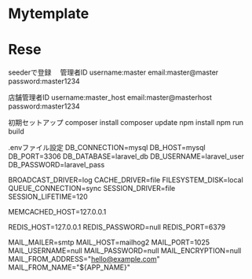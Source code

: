 # Mytemplate
# Rese

seederで登録　
管理者ID
username:master
email:master@master
password:master1234

店舗管理者ID
username:master_host
email:master@masterhost
password:master1234

初期セットアップ
composer install
composer update
npm install
npm run build

.envファイル設定
DB_CONNECTION=mysql
DB_HOST=mysql
DB_PORT=3306
DB_DATABASE=laravel_db
DB_USERNAME=laravel_user
DB_PASSWORD=laravel_pass

BROADCAST_DRIVER=log
CACHE_DRIVER=file
FILESYSTEM_DISK=local
QUEUE_CONNECTION=sync
SESSION_DRIVER=file
SESSION_LIFETIME=120

MEMCACHED_HOST=127.0.0.1

REDIS_HOST=127.0.0.1
REDIS_PASSWORD=null
REDIS_PORT=6379

MAIL_MAILER=smtp
MAIL_HOST=mailhog2
MAIL_PORT=1025
MAIL_USERNAME=null
MAIL_PASSWORD=null
MAIL_ENCRYPTION=null
MAIL_FROM_ADDRESS="hello@example.com"
MAIL_FROM_NAME="${APP_NAME}"


